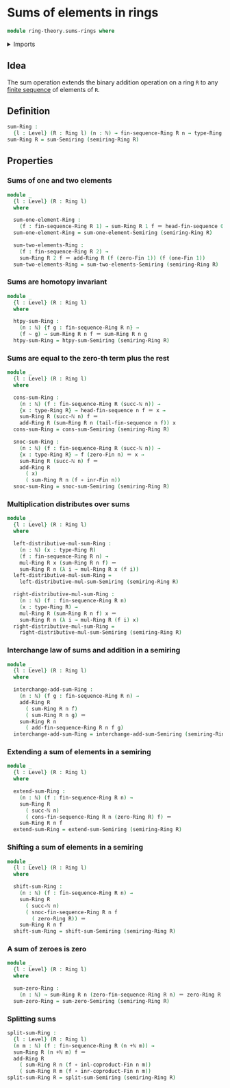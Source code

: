 # Sums of elements in rings

```agda
module ring-theory.sums-rings where
```

<details><summary>Imports</summary>

```agda
open import elementary-number-theory.addition-natural-numbers
open import elementary-number-theory.natural-numbers

open import foundation.function-types
open import foundation.homotopies
open import foundation.identity-types
open import foundation.universe-levels

open import linear-algebra.finite-sequences-on-rings

open import lists.finite-sequences

open import ring-theory.rings
open import ring-theory.sums-semirings

open import univalent-combinatorics.coproduct-types
open import univalent-combinatorics.standard-finite-types
```

</details>

## Idea

The sum operation extends the binary addition operation on a ring `R` to any
[finite sequence](lists.finite-sequences.md) of elements of `R`.

## Definition

```agda
sum-Ring :
  {l : Level} (R : Ring l) (n : ℕ) → fin-sequence-Ring R n → type-Ring R
sum-Ring R = sum-Semiring (semiring-Ring R)
```

## Properties

### Sums of one and two elements

```agda
module _
  {l : Level} (R : Ring l)
  where

  sum-one-element-Ring :
    (f : fin-sequence-Ring R 1) → sum-Ring R 1 f ＝ head-fin-sequence 0 f
  sum-one-element-Ring = sum-one-element-Semiring (semiring-Ring R)

  sum-two-elements-Ring :
    (f : fin-sequence-Ring R 2) →
    sum-Ring R 2 f ＝ add-Ring R (f (zero-Fin 1)) (f (one-Fin 1))
  sum-two-elements-Ring = sum-two-elements-Semiring (semiring-Ring R)
```

### Sums are homotopy invariant

```agda
module _
  {l : Level} (R : Ring l)
  where

  htpy-sum-Ring :
    (n : ℕ) {f g : fin-sequence-Ring R n} →
    (f ~ g) → sum-Ring R n f ＝ sum-Ring R n g
  htpy-sum-Ring = htpy-sum-Semiring (semiring-Ring R)
```

### Sums are equal to the zero-th term plus the rest

```agda
module _
  {l : Level} (R : Ring l)
  where

  cons-sum-Ring :
    (n : ℕ) (f : fin-sequence-Ring R (succ-ℕ n)) →
    {x : type-Ring R} → head-fin-sequence n f ＝ x →
    sum-Ring R (succ-ℕ n) f ＝
    add-Ring R (sum-Ring R n (tail-fin-sequence n f)) x
  cons-sum-Ring = cons-sum-Semiring (semiring-Ring R)

  snoc-sum-Ring :
    (n : ℕ) (f : fin-sequence-Ring R (succ-ℕ n)) →
    {x : type-Ring R} → f (zero-Fin n) ＝ x →
    sum-Ring R (succ-ℕ n) f ＝
    add-Ring R
      ( x)
      ( sum-Ring R n (f ∘ inr-Fin n))
  snoc-sum-Ring = snoc-sum-Semiring (semiring-Ring R)
```

### Multiplication distributes over sums

```agda
module _
  {l : Level} (R : Ring l)
  where

  left-distributive-mul-sum-Ring :
    (n : ℕ) (x : type-Ring R)
    (f : fin-sequence-Ring R n) →
    mul-Ring R x (sum-Ring R n f) ＝
    sum-Ring R n (λ i → mul-Ring R x (f i))
  left-distributive-mul-sum-Ring =
    left-distributive-mul-sum-Semiring (semiring-Ring R)

  right-distributive-mul-sum-Ring :
    (n : ℕ) (f : fin-sequence-Ring R n)
    (x : type-Ring R) →
    mul-Ring R (sum-Ring R n f) x ＝
    sum-Ring R n (λ i → mul-Ring R (f i) x)
  right-distributive-mul-sum-Ring =
    right-distributive-mul-sum-Semiring (semiring-Ring R)
```

### Interchange law of sums and addition in a semiring

```agda
module _
  {l : Level} (R : Ring l)
  where

  interchange-add-sum-Ring :
    (n : ℕ) (f g : fin-sequence-Ring R n) →
    add-Ring R
      ( sum-Ring R n f)
      ( sum-Ring R n g) ＝
    sum-Ring R n
      ( add-fin-sequence-Ring R n f g)
  interchange-add-sum-Ring = interchange-add-sum-Semiring (semiring-Ring R)
```

### Extending a sum of elements in a semiring

```agda
module _
  {l : Level} (R : Ring l)
  where

  extend-sum-Ring :
    (n : ℕ) (f : fin-sequence-Ring R n) →
    sum-Ring R
      ( succ-ℕ n)
      ( cons-fin-sequence-Ring R n (zero-Ring R) f) ＝
    sum-Ring R n f
  extend-sum-Ring = extend-sum-Semiring (semiring-Ring R)
```

### Shifting a sum of elements in a semiring

```agda
module _
  {l : Level} (R : Ring l)
  where

  shift-sum-Ring :
    (n : ℕ) (f : fin-sequence-Ring R n) →
    sum-Ring R
      ( succ-ℕ n)
      ( snoc-fin-sequence-Ring R n f
        ( zero-Ring R)) ＝
    sum-Ring R n f
  shift-sum-Ring = shift-sum-Semiring (semiring-Ring R)
```

### A sum of zeroes is zero

```agda
module _
  {l : Level} (R : Ring l)
  where

  sum-zero-Ring :
    (n : ℕ) → sum-Ring R n (zero-fin-sequence-Ring R n) ＝ zero-Ring R
  sum-zero-Ring = sum-zero-Semiring (semiring-Ring R)
```

### Splitting sums

```agda
split-sum-Ring :
  {l : Level} (R : Ring l)
  (n m : ℕ) (f : fin-sequence-Ring R (n +ℕ m)) →
  sum-Ring R (n +ℕ m) f ＝
  add-Ring R
    ( sum-Ring R n (f ∘ inl-coproduct-Fin n m))
    ( sum-Ring R m (f ∘ inr-coproduct-Fin n m))
split-sum-Ring R = split-sum-Semiring (semiring-Ring R)
```

